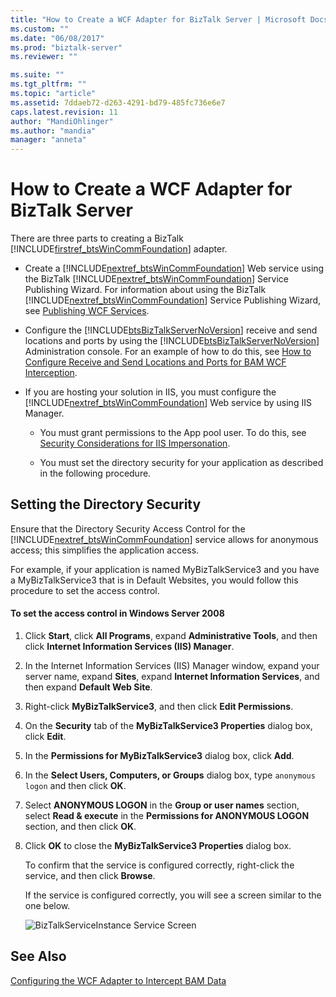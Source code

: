 ```yaml
---
title: "How to Create a WCF Adapter for BizTalk Server | Microsoft Docs"
ms.custom: ""
ms.date: "06/08/2017"
ms.prod: "biztalk-server"
ms.reviewer: ""

ms.suite: ""
ms.tgt_pltfrm: ""
ms.topic: "article"
ms.assetid: 7ddaeb72-d263-4291-bd79-485fc736e6e7
caps.latest.revision: 11
author: "MandiOhlinger"
ms.author: "mandia"
manager: "anneta"
---
```

# How to Create a WCF Adapter for BizTalk Server
There are three parts to creating a BizTalk [!INCLUDE[firstref_btsWinCommFoundation](../includes/firstref-btswincommfoundation-md.md)] adapter.  
  
- Create a [!INCLUDE[nextref_btsWinCommFoundation](../includes/nextref-btswincommfoundation-md.md)] Web service using the BizTalk [!INCLUDE[nextref_btsWinCommFoundation](../includes/nextref-btswincommfoundation-md.md)] Service Publishing Wizard. For information about using the BizTalk [!INCLUDE[nextref_btsWinCommFoundation](../includes/nextref-btswincommfoundation-md.md)] Service Publishing Wizard, see [Publishing WCF Services](../core/publishing-wcf-services.md).  
  
- Configure the [!INCLUDE[btsBizTalkServerNoVersion](../includes/btsbiztalkservernoversion-md.md)] receive and send locations and ports by using the [!INCLUDE[btsBizTalkServerNoVersion](../includes/btsbiztalkservernoversion-md.md)] Administration console. For an example of how to do this, see [How to Configure Receive and Send Locations and Ports for BAM WCF Interception](../core/how-to-configure-receive-and-send-locations-and-ports-for-bam-wcf-interception.md).  
  
- If you are hosting your solution in IIS, you must configure the [!INCLUDE[nextref_btsWinCommFoundation](../includes/nextref-btswincommfoundation-md.md)] Web service by using IIS Manager.  
  
  -   You must grant permissions to the App pool user. To do this, see [Security Considerations for IIS Impersonation](../core/security-considerations-for-iis-impersonation.md).  
  
  -   You must set the directory security for your application as described in the following procedure.  
  
## Setting the Directory Security  
 Ensure that the Directory Security Access Control for the [!INCLUDE[nextref_btsWinCommFoundation](../includes/nextref-btswincommfoundation-md.md)] service allows for anonymous access; this simplifies the application access.  
  
 For example, if your application is named MyBizTalkService3 and you have a MyBizTalkService3 that is in Default Websites, you would follow this procedure to set the access control.  
  
#### To set the access control in Windows Server 2008  
  
1. Click **Start**, click **All Programs**, expand **Administrative Tools**, and then click **Internet Information Services (IIS) Manager**.  
  
2. In the Internet Information Services (IIS) Manager window, expand your server name, expand **Sites**, expand **Internet Information Services**, and then expand **Default Web Site**.  
  
3. Right-click **MyBizTalkService3**, and then click **Edit Permissions**.  
  
4. On the **Security** tab of the **MyBizTalkService3 Properties** dialog box, click **Edit**.  
  
5. In the **Permissions for MyBizTalkService3** dialog box, click **Add**.  
  
6. In the **Select Users, Computers, or Groups** dialog box, type `anonymous logon` and then click **OK**.  
  
7. Select **ANONYMOUS LOGON** in the **Group or user names** section, select **Read & execute** in the **Permissions for ANONYMOUS LOGON** section, and then click **OK**.  
  
8. Click **OK** to close the **MyBizTalkService3 Properties** dialog box.  
  
   To confirm that the service is configured correctly, right-click the service, and then click **Browse**.  
  
   If the service is configured correctly, you will see a screen similar to the one below.  
  
   ![BizTalkServiceInstance Service Screen](../core/media/ff0e4ba0-59e7-47d9-a252-2859179f5645.gif "ff0e4ba0-59e7-47d9-a252-2859179f5645")  
  
## See Also  
 [Configuring the WCF Adapter to Intercept BAM Data](../core/configuring-the-wcf-adapter-to-intercept-bam-data.md)